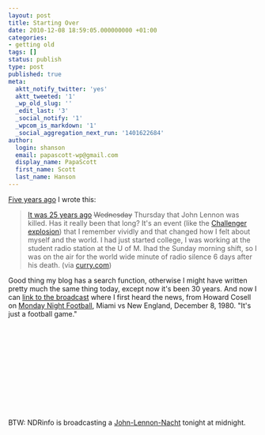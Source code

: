 ```yaml
---
layout: post
title: Starting Over
date: 2010-12-08 18:59:05.000000000 +01:00
categories:
- getting old
tags: []
status: publish
type: post
published: true
meta:
  aktt_notify_twitter: 'yes'
  aktt_tweeted: '1'
  _wp_old_slug: ''
  _edit_last: '3'
  _social_notify: '1'
  _wpcom_is_markdown: '1'
  _social_aggregation_next_run: '1401622684'
author:
  login: shanson
  email: papascott-wp@gmail.com
  display_name: PapaScott
  first_name: Scott
  last_name: Hanson
---
```

<p><a href="http://www.papascott.de/archives/2005/12/04/in-front-of-the-dakota/">Five years ago</a> I wrote this:</p>
<blockquote><p><a href="http://www.rollingstone.com/news/story/_/id/8898300/?pageid=rs.NewsArchive&amp;pageregion=mainRegion&amp;rnd=1133704411142&amp;has-player=true" title="RollingStone.com: John Lennon : Lennon Lives Forever : News">It was 25 years ago</a> <strike>Wednesday</strike> Thursday that John Lennon was killed. Has it really been that long? It's an event (like the <a href="http://www.papascott.de/archives/2003/01/28/on-this-day-challenger/">Challenger explosion</a>) that I remember vividly and that changed how I felt about myself and the world. I had just started college, I was working at the student radio station at the U of M. Ihad the Sunday morning shift, so I was on the air for the world wide minute of radio silence 6 days after his death. (via <a href="http://www.curry.com/2005/12/04#a54537" title="CURRY.COM: Adam Curry's Weblog">curry.com</a>)</p></blockquote>
<p>Good thing my blog has a search function, otherwise I might have written pretty much the same thing today, except now it's been 30 years. And now I can <a href="http://www.youtube.com/watch?v=n73GFvAyIjs">link to the broadcast</a> where I first heard the news, from Howard Cosell on <a href="http://nfl.fanhouse.com/2010/12/08/monday-night-football-today-isnt-close-to-what-it-once-was/">Monday Night Football</a>, Miami vs New England, December 8, 1980. "It's just a football game."</p>
<p><object width="200" height="175"><param name="movie" value="http://www.youtube.com/v/n73GFvAyIjs?fs=1&amp;hl=en_US&amp;rel=0" /><param name="allowFullScreen" value="true" /><param name="allowscriptaccess" value="always" /><embed src="http://www.youtube.com/v/n73GFvAyIjs?fs=1&amp;hl=en_US&amp;rel=0" type="application/x-shockwave-flash" allowscriptaccess="always" allowfullscreen="true" width="200" height="175" /></object></p>
<p>BTW: NDRinfo is broadcasting a <a href="http://www.ndr.de/info/programm/musik/nachtclub/nachtclublennon101.html">John-Lennon-Nacht</a> tonight at midnight.</p>

